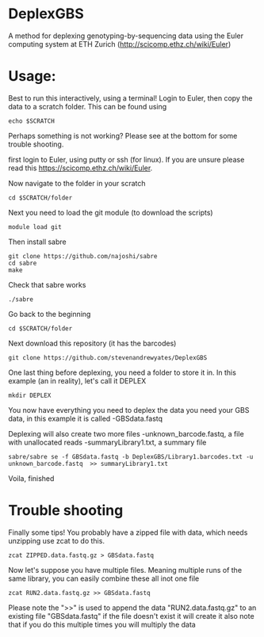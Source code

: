 # DeplexGBS

A method for deplexing genotyping-by-sequencing data using the Euler computing system at ETH Zurich (http://scicomp.ethz.ch/wiki/Euler)

# Usage:

Best to run this interactively, using a terminal! Login to Euler, then copy the data to a scratch folder. This can be found using

```
echo $SCRATCH
```

Perhaps something is not working? Please see at the bottom for some trouble shooting.

first login to Euler, using putty or ssh (for linux). If you are unsure please read this https://scicomp.ethz.ch/wiki/Euler.

Now navigate to the folder in your scratch

```
cd $SCRATCH/folder
```

Next you need to load the git module (to download the scripts)

```
module load git
```

Then install sabre

```
git clone https://github.com/najoshi/sabre
cd sabre
make
```

Check that sabre works

```
./sabre
```

Go back to the beginning

```
cd $SCRATCH/folder
```

Next download this repository (it has the barcodes)

```
git clone https://github.com/stevenandrewyates/DeplexGBS
```

One last thing before deplexing, you need a folder to store it in. In this example (an in reality), let's call it DEPLEX

```
mkdir DEPLEX
```

You now have everything you need to deplex the data you need your GBS data, in this example it is called 
-GBSdata.fastq

Deplexing will also create two more files
-unknown_barcode.fastq, a file with unallocated reads
-summaryLibrary1.txt, a summary file

```
sabre/sabre se -f GBSdata.fastq -b DeplexGBS/Library1.barcodes.txt -u unknown_barcode.fastq  >> summaryLibrary1.txt
```

Voila, finished

# Trouble shooting

Finally some tips! You probably have a zipped file with data, which needs unzipping use zcat to do this.

```
zcat ZIPPED.data.fastq.gz > GBSdata.fastq
```

Now let's suppose you have multiple files. Meaning multiple runs of the same library, you can easily combine these all inot one file

```
zcat RUN2.data.fastq.gz >> GBSdata.fastq
```

Please note the ">>" is used to append the data "RUN2.data.fastq.gz" to an existing file "GBSdata.fastq" if the file doesn't exist it will create it  also note that if you do this multiple times you will multiply the data
